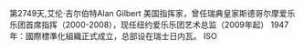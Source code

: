 第2749天,艾伦·吉尔伯特Alan Gilbert 美国指挥家，曾任瑞典皇家斯德哥尔摩爱乐乐团首席指挥（2000-2008），现任纽约爱乐乐团艺术总监（2009年起）
1947年：國際標準化組織正式成立，总部设在瑞士日内瓦。 ISO